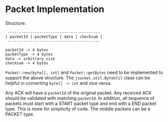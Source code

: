 # Packet Implementation

Structure:

```
 -----------------------------------------
| packetId | packetType | data | checksum |
 -----------------------------------------

packetId -> 4 bytes
packetType -> 4 bytes
data -> arbitrary size
checksum -> 4 bytes
```

`Packet::new(byte[], int)` and `Packet::getBytes` need to be implemented to support the above structure. The `jsocket.util.ByteUtil` class can be helpful in converting `byte[] -> int` and vice versa. 

Any ACK will have a `packetId` of the original packet. Any received ACK should be validated with matching `packetId`. In addition, all sequence of packets must start with a START packet type and end with a END packet type. This is more for simplicity of code. The middle packets can be a PACKET type.